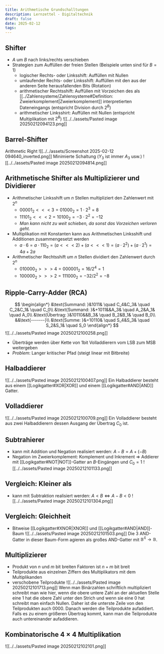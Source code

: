 ```yaml
---
title: Arithmetische Grundschalltungen
description: Lernzettel - Digitaltechnik
draft: false
date: 2025-02-12
tags:
---
```

## Shifter
- $A$ um $B$ nach links/rechts verschieben
- Strategien zum Auffüllen der freien Stellen (Beispiele unten sind für $B=1$)
	- logischer Rechts- oder Linksshift: Auffüllen mit Nullen
	- umlaufender Rechts- oder Linksshift: Auffüllen mit den aus der anderen Seite herausfallenden Bits (Rotation)
	- arithmetischer Rechtsshift: Auffüllen mit Vorzeichen des als [[../Zahlensysteme/Zahlensysteme#Definition: Zweierkomplement|Zweierkomplement]] interpretierten Dateneingangs (entspricht Division durch $2^B$)
	- arithmetischer Linksshirt: Auffüllen mit Nullen (entspricht Multiplikation mit $2^B$)
![[../../assets/Pasted image 20250212094123.png]]

## Barrel-Shifter
Arithmetic Right
![[../../assets/Screenshot 2025-02-12 094640_inverted.png]]
Minimierte Schaltung ($Y_3$ ist immer $A_3$ usw.)
![[../../assets/Pasted image 20250212094814.png]]
## Arithmetische Shifter als Multiplizierer und Dividierer
- Arithmetischer Linksshift um $n$ Stellen multipliziert den Zahlenwert mit $2^n$
	- $00001_2<<<3=01000_2=1\cdot2^3=8$
	- $11101_2<<<2=10100_2=-3\cdot2^2=-12$
	- *Man kann nicht zu weit schieben, da sonst das Vorzeichen verloren geht.*
- Multiplikation mit Konstanten kann aus Arithmetischen Linksshift und Additionen zusammengesetzt werden
	- $a\cdot6=a\cdot110_2=(a<<<2)+(a<<<1)=(a\cdot2^2)+(a\cdot2^1)=4a+2a$
- Arithmetischer Rechtsshift um $n$ Stellen dividiert den Zahlenwert durch $2^n$
	- $010000_2>>>4=000001_2=16/2^4=1$
	- $100000_2>>>2=111000_2=-32/2^2=-8$

## Ripple-Carry-Adder (RCA)
$$
\begin{align*}
&\text{Summand: }&1011& \quad C_4&C_3& \quad C_2&C_1& \quad C_0\\
&\text{Summand: }&+1011&&A_3& \quad A_2&A_1& \quad A_0\\
&\text{Übertrag: }&10110&&B_3& \quad B_2&B_1& \quad B_0\\
&&\text{-------}\\
&\text{Summe: }&=10110& \quad S_4&S_3& \quad S_2&S_1& \quad S_0
\end{align*}
$$
![[../../assets/Pasted image 20250212100258.png]]
- Überträge werden über Kette von 1bit Volladdierern vom LSB zum MSB weitergeben
- *Problem*: Langer kritischer Pfad (steigt linear mit Bitbreite)
## Halbaddierer
![[../../assets/Pasted image 20250212100407.png]]
Ein Halbaddierer besteht aus einem [[Logikgatter#XOR|XOR]] und einem [[Logikgatter#AND|AND]] Gatter.
## Volladdierer
![[../../assets/Pasted image 20250212100709.png]]
Ein Volladdierer besteht aus zwei Halbaddierern dessen Ausgang der Übertrag $C_0$ ist.

## Subtrahierer
- kann mit Addition und Negation realisiert werden: $A-B=A+(-B)$
- Negation im Zweierkomplement: Komplement und Inkrement
$\Rightarrow$ Addierer mit [[Logikgatter#NOT|NOT]]-Gatter an $B$-Eingängen und $C_0=1$
![[../../assets/Pasted image 20250212101133.png]]
## Vergleich: Kleiner als
- kann mit Subtraktion realisiert werden: $A<B\Leftrightarrow A-B<0$ 
![[../../assets/Pasted image 20250212101304.png]]
## Vergleich: Gleichheit
- Bitweise [[Logikgatter#XNOR|XNOR]] und [[Logikgatter#AND|AND]]-Baum
![[../../assets/Pasted image 20250212101503.png]]
Die 3 AND-Gatter in dieser Baum-Form agieren als großes AND-Gatter mit $\mathbb{B^4}\rightarrow\mathbb{B}$.

## Multiplizierer
- Produkt von $n$ und $m$ bit breiten Faktoren ist $n+m$ bit breit
- Teilprodukte aus einzelnen Ziffern des Multiplikators mit dem Multiplikanden
- verschobene Teilprodukte
![[../../assets/Pasted image 20250212101713.png]]
Wenn man Binärzahlen schriftlich multipliziert schreibt man wie hier, wenn die obere untere Zahl an der aktuellen Stelle eine $1$ hat die obere Zahl unter den Strich und wenn sie eine $0$ hat schreibt man einfach Nullen. Daher ist die unterste Zeile von den Teilprodukten auch $0000$. Danach werden die Teilprodukte aufaddiert. Falls es zu einem größeren Übertrag kommt, kann man die Teilprodukte auch untereinander aufaddieren.
## Kombinatorische $4\times4$ Multiplikation
![[../../assets/Pasted image 20250212102101.png]]
